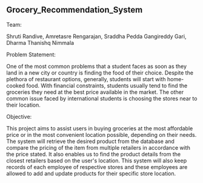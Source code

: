 ## Grocery_Recommendation_System

Team:

Shruti Randive, Amretasre Rengarajan, Sraddha Pedda Gangireddy Gari, Dharma Thanishq Nimmala




Problem Statement:

One of the most common problems that a student faces as soon as they land in a new city or country is finding the food of their choice. Despite the plethora of restaurant options, generally, students will start with home-cooked food. With financial constraints, students usually tend to find the groceries they need at the best price available in the market. The other common issue faced by international students is choosing the stores near to their location.

Objective:

This project aims to assist users in buying groceries at the most affordable price or in the most convenient location possible, depending on their needs. The system will retrieve the desired product from the database and compare the pricing of the item from multiple retailers in accordance with the price stated. It also enables us to find the product details from the closest retailers based on the user's location. This system will also keep records of each employee of respective stores and these employees are allowed to add and update products for their specific store location.


